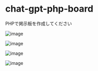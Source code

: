 # chat-gpt-php-board
PHPで掲示板を作成してください

![image](https://user-images.githubusercontent.com/1501327/231638995-a8bad067-1b8a-4b26-a68d-0ce4809c6f0c.png)

![image](https://user-images.githubusercontent.com/1501327/231639254-416d7169-7298-4d6f-a68a-23b8b9297433.png)

![image](https://user-images.githubusercontent.com/1501327/231639522-bf1a461e-1c1b-4adb-8c68-5cffd97e0afa.png)

![image](https://user-images.githubusercontent.com/1501327/231639653-b8c2d346-1663-4310-8b92-db36eea6a7ae.png)
